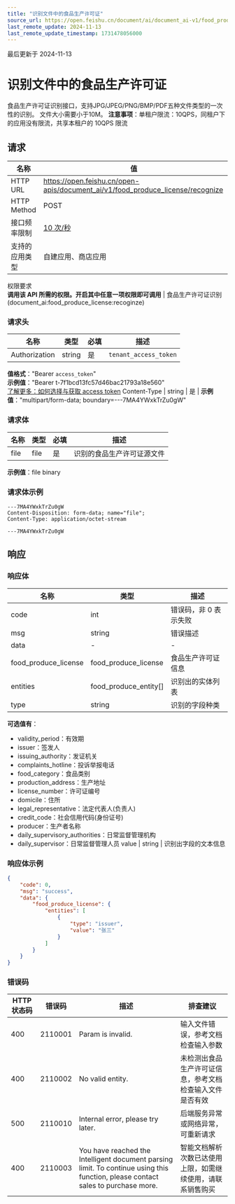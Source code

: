 ```yaml
---
title: "识别文件中的食品生产许可证"
source_url: https://open.feishu.cn/document/ai/document_ai-v1/food_produce_license/recognize
last_remote_update: 2024-11-13
last_remote_update_timestamp: 1731478056000
---
```

最后更新于 2024-11-13

# 识别文件中的食品生产许可证

食品生产许可证识别接口，支持JPG/JPEG/PNG/BMP/PDF五种文件类型的一次性的识别。
文件大小需要小于10M。
**注意事项**：单租户限流：10QPS，同租户下的应用没有限流，共享本租户的 10QPS 限流

## 请求
名称 | 值
---|---
HTTP URL | https://open.feishu.cn/open-apis/document_ai/v1/food_produce_license/recognize
HTTP Method | POST
接口频率限制 | [10 次/秒](https://open.feishu.cn/document/ukTMukTMukTM/uUzN04SN3QjL1cDN)
支持的应用类型 | 自建应用、商店应用
权限要求  
            **调用该 API 所需的权限。开启其中任意一项权限即可调用** | 食品生产许可证识别(document_ai:food_produce_license:recoginze)

### 请求头

名称 | 类型 | 必填 | 描述
--- | --- | --- | ---
Authorization | string | 是 | `tenant_access_token`  
**值格式**："Bearer `access_token`"  
**示例值**："Bearer t-7f1bcd13fc57d46bac21793a18e560"  
[了解更多：如何选择与获取 access token](https://open.feishu.cn/document/uAjLw4CM/ugTN1YjL4UTN24CO1UjN/trouble-shooting/how-to-choose-which-type-of-token-to-use)
Content-Type | string | 是 | **示例值**："multipart/form-data; boundary=---7MA4YWxkTrZu0gW"

### 请求体

名称 | 类型 | 必填 | 描述
--- | --- | --- | ---
file | file | 是 | 识别的食品生产许可证源文件  
**示例值**：file binary

### 请求体示例

```HTTP
---7MA4YWxkTrZu0gW
Content-Disposition: form-data; name="file";
Content-Type: application/octet-stream

---7MA4YWxkTrZu0gW
```

## 响应

### 响应体

名称 | 类型 | 描述
--- | --- | ---
code | int | 错误码，非 0 表示失败
msg | string | 错误描述
data | \- | \-
food_produce_license | food_produce_license | 食品生产许可证信息
entities | food_produce_entity\[\] | 识别出的实体列表
type | string | 识别的字段种类  
**可选值有**：  
- validity_period：有效期  
- issuer：签发人  
- issuing_authority：发证机关  
- complaints_hotline：投诉举报电话  
- food_category：食品类别  
- production_address：生产地址  
- license_number：许可证编号  
- domicile：住所  
- legal_representative：法定代表人(负责人)  
- credit_code：社会信用代码(身份证号)  
- producer：生产者名称  
- daily_supervisory_authorities：日常监督管理机构  
- daily_supervisor：日常监督管理人员
value | string | 识别出字段的文本信息

### 响应体示例
```json
{
    "code": 0,
    "msg": "success",
    "data": {
        "food_produce_license": {
            "entities": [
                {
                    "type": "issuer",
                    "value": "张三"
                }
            ]
        }
    }
}
```

### 错误码

HTTP状态码 | 错误码 | 描述 | 排查建议
--- | --- | --- | ---
400 | 2110001 | Param is invalid. | 输入文件错误，参考文档检查输入参数
400 | 2110002 | No valid entity. | 未检测出食品生产许可证信息，参考文档检查输入文件是否有效
500 | 2110010 | Internal error, please try later. | 后端服务异常或网络异常，可重新请求
400 | 2110003 | You have reached the Intelligent document parsing limit. To continue using this function, please contact sales to purchase more. | 智能文档解析次数已达使用上限，如需继续使用，请联系销售购买
